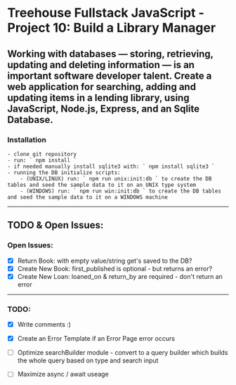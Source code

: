 # Treehouse Fullstack JavaScript - Project 10: Build a Library Manager

## Working with databases — storing, retrieving, updating and deleting information — is an important software developer talent. Create a web application for searching, adding and updating items in a lending library, using JavaScript, Node.js, Express, and an Sqlite Database.

### Installation

    - clone git repository
    - run: ` npm install `
    - if needed manually install sqlite3 with: ` npm install sqlite3 `
    - running the DB initialize scripts:
        - (UNIX/LINUX) run: ` npm run unix:init:db ` to create the DB tables and seed the sample data to it on an UNIX type system
        - (WINDOWS) run: ` npm run win:init:db ` to create the DB tables and seed the sample data to it on a WINDOWS machine
    
---
    
## TODO & Open Issues:

### Open Issues:

- [x] Return Book: with empty value/string get's saved to the DB?
- [x] Create New Book: first_published is optional - but returns an error?
- [x] Create New Loan: loaned_on & return_by are required - don't return an error

---

### TODO:

- [x] Write comments :)
- [x] Create an Error Template if an Error Page error occurs
- [ ] Optimize searchBuilder module - convert to a query builder which builds the whole query based on type and search input
- [ ] Maximize async / await useage

